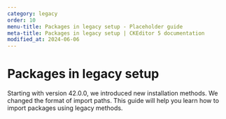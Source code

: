 ```yaml
---
category: legacy
order: 10
menu-title: Packages in legacy setup - Placeholder guide
meta-title: Packages in legacy setup | CKEditor 5 documentation
modified_at: 2024-06-06
---
```


# Packages in legacy setup

Starting with version 42.0.0, we introduced new installation methods. We changed the format of import paths. This guide will help you learn how to import packages using legacy methods.
